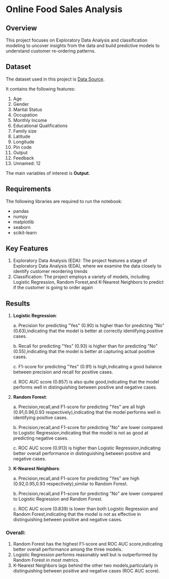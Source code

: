 # Online Food Sales Analysis

## Overview

This project focuses on Exploratory Data Analysis and classification modeling to uncover insights from the data and build predictive models to understand customer re-ordering patterns.

## Dataset

The dataset used in this project is [Data Source](https://www.kaggle.com/datasets/sudarshan24byte/online-food-dataset/data).

It contains the following features: 

1. Age
2. Gender
3. Marital Status
4. Occupation
5. Monthly Income
6. Educational Qualifications
7. Family size
8. Latitude
9. Longitude
10. Pin code
11. Output
12. Feedback
13. Unnamed: 12

The main variables of interest is **Output**.

## Requirements

The following libraries are required to run the notebook:

- pandas
- numpy
- matplotlib
- seaborn
- scikit-learn

## Key Features

1. Exploratory Data Analysis (EDA): The project features a stage of Exploratory Data Analysis (EDA), where we examine the data closely to identify customer reordering trends 
2. Classification: The project employs a variety of models, including Logistic Regression, Random Forest,and K-Nearest Neighbors to predict if the customer is going to order again

## Results

1. **Logistic Regression**:

   a. Precision for predicting "Yes" (0.90) is higher than for predicting "No" (0.63),indicating that the model is better at correctly identifying positive cases.
   
   b. Recall for predicting "Yes" (0.93) is higher than for predicting "No" (0.55),indicating that the model is better at capturing actual positive cases.
   
   c. F1-score for predicting "Yes" (0.91) is high,indicating a good balance between precision and recall for positive cases.
   
   d. ROC AUC score (0.857) is also quite good,indicating that the model performs well in distinguishing between positive and negative cases.

3. **Random Forest**:
   
   a. Precision,recall,and F1-score for predicting "Yes" are all high (0.91,0.96,0.93 respectively),indicating that the model performs well in identifying positive cases.
   
   b. Precision,recall,and F1-score for predicting "No" are lower compared to Logistic Regression,indicating that the model is not as good at predicting negative cases.
   
   c. ROC AUC score (0.913) is higher than Logistic Regression,indicating better overall performance in distinguishing between positive and negative cases.

5. **K-Nearest Neighbors**:
   
   a. Precision,recall,and F1-score for predicting "Yes" are high (0.92,0.95,0.93 respectively),similar to Random Forest.
   
   b. Precision,recall,and F1-score for predicting "No" are lower compared to Logistic Regression and Random Forest.
   
   c. ROC AUC score (0.839) is lower than both Logistic Regression and Random Forest,indicating that the model is not as effective in distinguishing between positive and negative cases.

### Overall:

1. Random Forest has the highest F1-score and ROC AUC score,indicating better overall performance among the three models.
2. Logistic Regression performs reasonably well but is outperformed by Random Forest in most metrics.
3. K-Nearest Neighbors lags behind the other two models,particularly in distinguishing between positive and negative cases (ROC AUC score).

